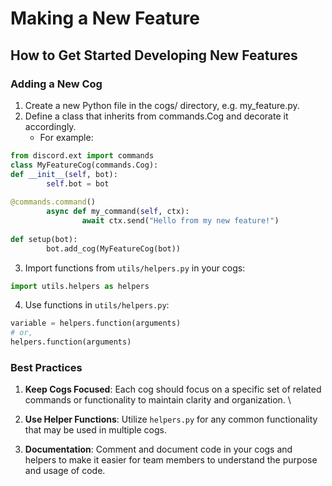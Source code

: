 # Making a New Feature

## How to Get Started Developing New Features <a href="#docs-internal-guid-c9cdc10d-7fff-34ba-6bb8-264b2412ce5e" id="docs-internal-guid-c9cdc10d-7fff-34ba-6bb8-264b2412ce5e"></a>

### Adding a New Cog

1. Create a new Python file in the cogs/ directory, e.g. my\_feature.py.&#x20;
2. Define a class that inherits from commands.Cog and decorate it accordingly.
   * &#x20;For example:

```python
from discord.ext import commands
class MyFeatureCog(commands.Cog):
def __init__(self, bot):
 		self.bot = bot
    
@commands.command()
    	async def my_command(self, ctx):
        		await ctx.send("Hello from my new feature!")
        
def setup(bot):
    	bot.add_cog(MyFeatureCog(bot))

```

3. Import functions from `utils/helpers.py` in your cogs:

```python
import utils.helpers as helpers
```

4. Use functions in `utils/helpers.py`:

```python
variable = helpers.function(arguments)
# or,
helpers.function(arguments)
```

### Best Practices <a href="#docs-internal-guid-862f206d-7fff-ef2e-0ea4-4f29d36533ca" id="docs-internal-guid-862f206d-7fff-ef2e-0ea4-4f29d36533ca"></a>

1. **Keep Cogs Focused**: Each cog should focus on a specific set of related commands or functionality to maintain clarity and organization. \

2. **Use Helper Functions**: Utilize `helpers.py` for any common functionality that may be used in multiple cogs.&#x20;
3. **Documentation**: Comment and document code in your cogs and helpers to make it easier for team members to understand the purpose and usage of code.

